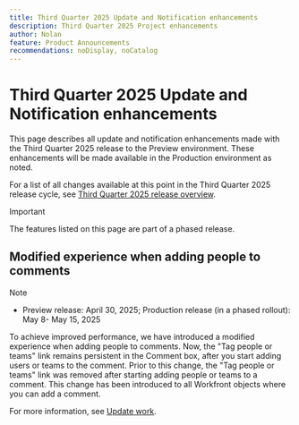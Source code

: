 ```yaml
---
title: Third Quarter 2025 Update and Notification enhancements
description: Third Quarter 2025 Project enhancements
author: Nolan
feature: Product Announcements
recommendations: noDisplay, noCatalog
---
```

# Third Quarter 2025 Update and Notification enhancements

This page describes all update and notification enhancements made with the Third Quarter 2025 release to the Preview environment. These enhancements will be made available in the Production environment as noted.

For a list of all changes available at this point in the Third Quarter 2025 release cycle, see [Third Quarter 2025 release overview](/help/quicksilver/product-announcements/product-releases/25-q3-release-activity/25-q3-release-overview.md).

>[!IMPORTANT]
>
>The features listed on this page are part of a phased release.

## Modified experience when adding people to comments 

>[!NOTE]
>
>* Preview release: April 30, 2025; Production release (in a phased rollout): May 8- May 15, 2025

To achieve improved performance, we have introduced a modified experience when adding people to comments. Now, the "Tag people or teams" link remains persistent in the Comment box, after you start adding users or teams to the comment. Prior to this change, the "Tag people or teams" link was removed after starting adding people or teams to a comment. This change has been introduced to all Workfront objects where you can add a comment. 

For more information, see [Update work](/help/quicksilver/workfront-basics/updating-work-items-and-viewing-updates/update-work.md).


